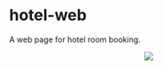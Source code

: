 # hotel-web
A web page for hotel room booking.
<p align="center"> 
<img src="https://i.imgur.com/Mz6zOXN.gif">
</p>
